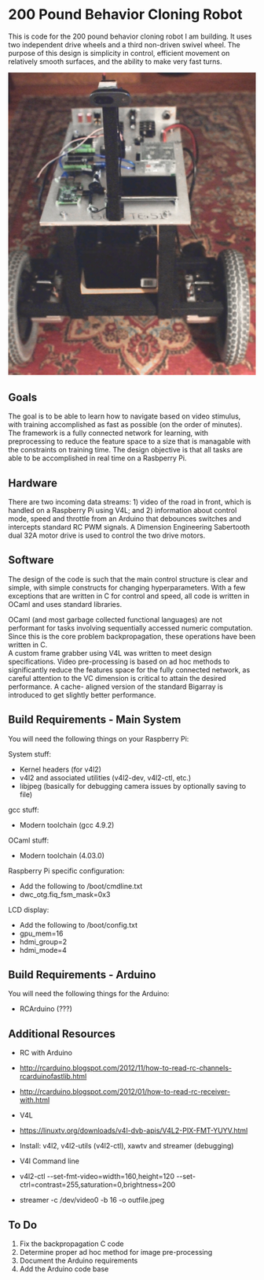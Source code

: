 # __200 Pound Behavior Cloning Robot__

This is code for the 200 pound behavior cloning robot I am building.  It
uses two independent drive wheels and a third non-driven swivel wheel.
The purpose of this design is simplicity in control, efficient movement on 
relatively smooth surfaces, and the ability to make very fast turns.

![Photo](Robot.jpg)



## __Goals__

The goal is to be able to learn how to navigate based on video stimulus,
with training accomplished as fast as possible (on the order of minutes).  
The framework is a fully connected network for learning, with preprocessing 
to reduce the feature space to a size that is managable with the constraints 
on training time.  The design objective is that all tasks are able to be
accomplished in real time on a Rasbperry Pi.



## __Hardware__

There are two incoming data streams: 1) video of the road in front, 
which is handled on a Raspberry Pi using V4L; and 2) information about control 
mode, speed and throttle from an Arduino that debounces switches and 
intercepts standard RC PWM signals. A Dimension Engineering Sabertooth dual 
32A motor drive is used to control the two drive motors.  


## __Software__

The design of the code is such that the main control structure is clear
and simple, with simple constructs for changing hyperparameters. With a few 
exceptions that are written in C for control and speed, all code is written 
in OCaml and uses standard libraries. 

OCaml (and most garbage collected functional languages) are not performant
for tasks involving sequentially accessed numeric computation.  Since this 
is the core problem backpropagation, these operations have been written in C.  
A custom frame grabber using V4L was written to meet design specifications.
Video pre-processing is based on ad hoc methods to significantly reduce the 
features space for the fully connected network, as careful attention to 
the VC dimension is critical to attain the desired performance.  A cache-
aligned version of the standard Bigarray is introduced to get slightly 
better performance.



## __Build Requirements - Main System__

You will need the following things on your Raspberry Pi:

System stuff:
* Kernel headers (for v4l2)
* v4l2 and associated utilities (v4l2-dev, v4l2-ctl, etc.)
* libjpeg (basically for debugging camera issues by optionally saving to file)

gcc stuff:
* Modern toolchain (gcc 4.9.2)

OCaml stuff:
* Modern toolchain (4.03.0) 

Raspberry Pi specific configuration:
 * Add the following to /boot/cmdline.txt
  * dwc_otg.fiq_fsm_mask=0x3 

LCD display:
* Add the following to /boot/config.txt
 * gpu_mem=16
 * hdmi_group=2
 * hdmi_mode=4



## __Build Requirements - Arduino__

You will need the following things for the Arduino:

* RCArduino (???)



## __Additional Resources__

* RC with Arduino
 * http://rcarduino.blogspot.com/2012/11/how-to-read-rc-channels-rcarduinofastlib.html
 * http://rcarduino.blogspot.com/2012/01/how-to-read-rc-receiver-with.html

* V4L
 * https://linuxtv.org/downloads/v4l-dvb-apis/V4L2-PIX-FMT-YUYV.html
 * Install: v4l2, v4l2-utils (v4l2-ctl), xawtv and streamer (debugging) 
 
* V4l Command line
 * v4l2-ctl --set-fmt-video=width=160,height=120 --set-ctrl=contrast=255,saturation=0,brightness=200
 * streamer -c /dev/video0 -b 16 -o outfile.jpeg



## __To Do__

1. Fix the backpropagation C code
2. Determine proper ad hoc method for image pre-processing
3. Document the Arduino requirements
4. Add the Arduino code base

